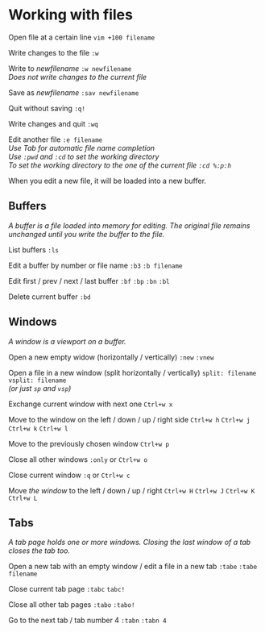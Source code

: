 Working with files
==================

Open file at a certain line  `vim +100 filename`

Write changes to the file  `:w`

Write to _newfilename_   `:w newfilename`   
_Does not write changes to the current file_

Save as _newfilename_   `:sav newfilename`

Quit without saving  `:q!`

Write changes and quit  `:wq`

Edit another file  `:e filename`     
_Use Tab for automatic file name completion_    
_Use `:pwd` and `:cd` to set the working directory_    
_To set the working directory to the one of the current file `:cd %:p:h`_

When you edit a new file, it will be loaded into a new buffer.


Buffers
-------

_A buffer is a file loaded into memory for editing. The original file remains unchanged until you write the buffer to the file._

List buffers  `:ls`

Edit a buffer by number or file name `:b3`  `:b filename`

Edit first / prev / next / last buffer  `:bf` `:bp` `:bn` `:bl`

Delete current buffer  `:bd`


Windows
-------

_A window is a viewport on a buffer._

Open a new empty widow (horizontally / vertically)   `:new` `:vnew`

Open a file in a new window (split horizontally / vertically)  `split: filename` `vsplit: filename`    
_(or just `sp` and `vsp`)_

Exchange current window with next one  `Ctrl+w x`

Move to the window on the left / down / up / right side  `Ctrl+w h` `Ctrl+w j` `Ctrl+w k` `Ctrl+w l`

Move to the previously chosen window   `Ctrl+w p`

Close all other windows   `:only` or `Ctrl+w o`

Close current window    `:q` or `Ctrl+w c`

Move _the window_ to the left / down / up / right   `Ctrl+w H` `Ctrl+w J` `Ctrl+w K` `Ctrl+w L`


Tabs
----

_A tab page holds one or more windows. Closing the last window of a tab closes the tab too._

Open a new tab with an empty window / edit a file in a new tab    `:tabe`  `:tabe filename`

Close current tab page   `:tabc`  `tabc!`

Close all other tab pages   `:tabo`  `:tabo!`

Go to the next tab / tab number 4    `:tabn` `:tabn 4`







